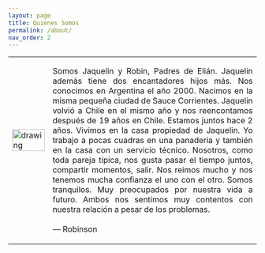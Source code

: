 ```yaml
---
layout: page
title: Quienes Somos
permalink: /about/
nav_order: 2
---
```


<table class="notable">
<td>
 <img src="/elianbebe/assets/images/20200606_194653.jpg" align="top" alt="drawing" width="100%"/>
<br><br><br>
</td>
<td>
<p style="text-align:justify">
Somos Jaquelin y Robin, Padres de Elián. Jaquelin además tiene dos encantadores hijos más. Nos conocimos en Argentina el año 2000. Nacimos en la misma pequeña ciudad de Sauce Corrientes. Jaquelin volvió a Chile en el mismo año y nos reencontamos después de 19 años en Chile. Estamos juntos hace 2 años. Vivimos en la casa propiedad de Jaquelin. Yo trabajo a pocas cuadras en una panaderia y también en la casa con un servicio técnico. Nosotros, como toda pareja típica, nos gusta pasar el tiempo juntos, compartir momentos, salir. Nos reimos mucho y nos tenemos mucha confianza el uno con el otro. Somos tranquilos. Muy preocupados por nuestra vida a futuro. Ambos nos sentimos muy contentos con nuestra relación a pesar de los problemas.
<br><br>
 — Robinson

</p>
</td>

</table>



